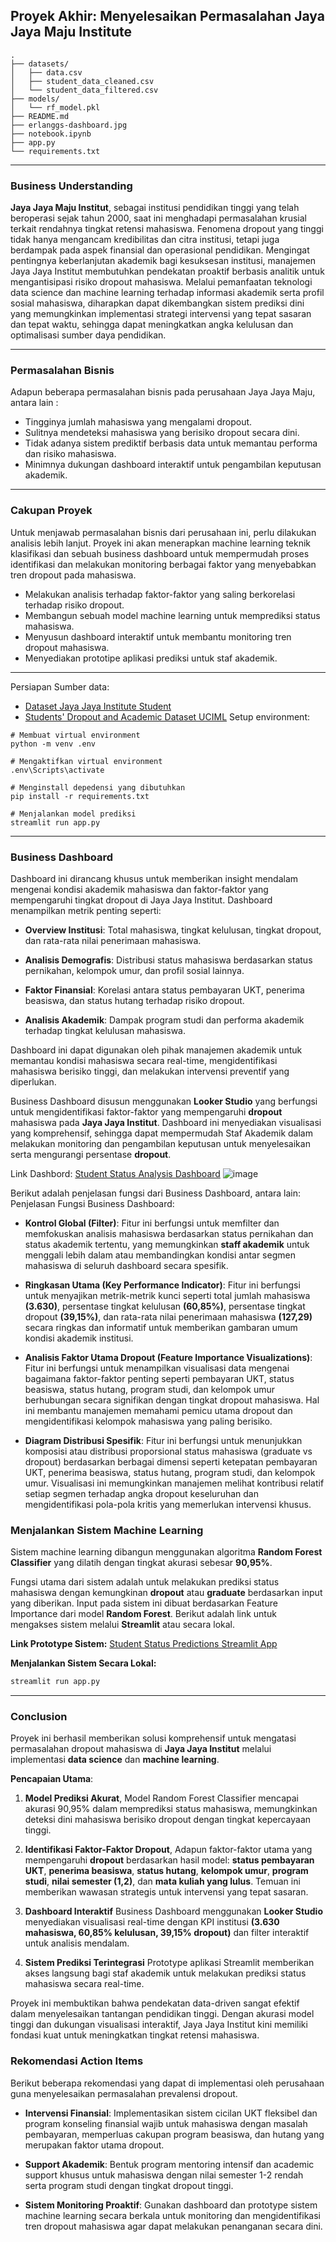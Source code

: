 ## Proyek Akhir: Menyelesaikan Permasalahan Jaya Jaya Maju Institute

```
.
├── datasets/
│   ├── data.csv
│   ├── student_data_cleaned.csv
│   └── student_data_filtered.csv
├── models/
│   └── rf_model.pkl
├── README.md
├── erlanggs-dashboard.jpg
├── notebook.ipynb
├── app.py
└── requirements.txt
```
---
### Business Understanding
**Jaya Jaya Maju Institut**, sebagai institusi pendidikan tinggi yang telah beroperasi sejak tahun 2000, saat ini menghadapi permasalahan krusial terkait rendahnya tingkat retensi mahasiswa. Fenomena dropout yang tinggi tidak hanya mengancam kredibilitas dan citra institusi, tetapi juga berdampak pada aspek finansial dan operasional pendidikan. Mengingat pentingnya keberlanjutan akademik bagi kesuksesan institusi, manajemen Jaya Jaya Institut membutuhkan pendekatan proaktif berbasis analitik untuk mengantisipasi risiko dropout mahasiswa. Melalui pemanfaatan teknologi data science dan machine learning terhadap informasi akademik serta profil sosial mahasiswa, diharapkan dapat dikembangkan sistem prediksi dini yang memungkinkan implementasi strategi intervensi yang tepat sasaran dan tepat waktu, sehingga dapat meningkatkan angka kelulusan dan optimalisasi sumber daya pendidikan.

---

### Permasalahan Bisnis
Adapun beberapa permasalahan bisnis pada perusahaan Jaya Jaya Maju, antara lain :

* Tingginya jumlah mahasiswa yang mengalami dropout.
* Sulitnya mendeteksi mahasiswa yang berisiko dropout secara dini.
* Tidak adanya sistem prediktif berbasis data untuk memantau performa dan risiko mahasiswa.
* Minimnya dukungan dashboard interaktif untuk pengambilan keputusan akademik.

---
### Cakupan Proyek
Untuk menjawab permasalahan bisnis dari perusahaan ini, perlu dilakukan analisis lebih lanjut. Proyek ini akan menerapkan machine learning teknik klasifikasi dan sebuah business dashboard untuk mempermudah proses identifikasi dan melakukan monitoring berbagai faktor yang menyebabkan tren dropout pada mahasiswa.

* Melakukan analisis terhadap faktor-faktor yang saling berkorelasi terhadap risiko dropout.
* Membangun sebuah model machine learning untuk memprediksi status mahasiswa.
* Menyusun dashboard interaktif untuk membantu monitoring tren dropout mahasiswa.
* Menyediakan prototipe aplikasi prediksi untuk staf akademik.
---

Persiapan 
Sumber data: 
* [Dataset Jaya Jaya Institute Student](https://github.com/dicodingacademy/dicoding_dataset/tree/main/students_performance 'Dicoding GitHub Dataset') 
* [Students' Dropout and Academic Dataset UCIML](https://doi.org/10.24432/C5MC89 'UCI Machine Learning - Predict Students Dropout and Academic Success')
Setup environment: 
```
# Membuat virtual environment
python -m venv .env

# Mengaktifkan virtual environment
.env\Scripts\activate

# Menginstall depedensi yang dibutuhkan
pip install -r requirements.txt

# Menjalankan model prediksi
streamlit run app.py         
```
---
### Business Dashboard
Dashboard ini dirancang khusus untuk memberikan insight mendalam mengenai kondisi akademik mahasiswa dan faktor-faktor yang mempengaruhi tingkat dropout di Jaya Jaya Institut. Dashboard menampilkan metrik penting seperti:

* **Overview Institusi**: Total mahasiswa, tingkat kelulusan, tingkat dropout, dan rata-rata nilai penerimaan mahasiswa.

* **Analisis Demografis**: Distribusi status mahasiswa berdasarkan status pernikahan, kelompok umur, dan profil sosial lainnya.

* **Faktor Finansial**: Korelasi antara status pembayaran UKT, penerima beasiswa, dan status hutang terhadap risiko dropout.

* **Analisis Akademik**: Dampak program studi dan performa akademik terhadap tingkat kelulusan mahasiswa.

Dashboard ini dapat digunakan oleh pihak manajemen akademik untuk memantau kondisi mahasiswa secara real-time, mengidentifikasi mahasiswa berisiko tinggi, dan melakukan intervensi preventif yang diperlukan.

Business Dashboard disusun menggunakan **Looker Studio** yang berfungsi untuk mengidentifikasi faktor-faktor yang mempengaruhi **dropout** mahasiswa pada **Jaya Jaya Institut**. Dashboard ini menyediakan visualisasi yang komprehensif, sehingga dapat mempermudah Staf Akademik dalam melakukan monitoring dan pengambilan keputusan untuk menyelesaikan serta mengurangi persentase **dropout**.

Link Dashbord: [Student Status Analysis Dashboard](https://lookerstudio.google.com/reporting/a2319a38-cd9b-4ddf-8c12-bbba41400c28)
![image](erlanggs-dashboard.jpg)

Berikut adalah penjelasan fungsi dari Business Dashboard, antara lain:
Penjelasan Fungsi Business Dashboard:

* **Kontrol Global (Filter)**: Fitur ini berfungsi untuk memfilter dan memfokuskan analisis mahasiswa berdasarkan status pernikahan dan status akademik tertentu, yang memungkinkan **staff akademik** untuk menggali lebih dalam atau membandingkan kondisi antar segmen mahasiswa di seluruh dashboard secara spesifik.

* **Ringkasan Utama (Key Performance Indicator)**: Fitur ini berfungsi untuk menyajikan metrik-metrik kunci seperti total jumlah mahasiswa **(3.630)**, persentase tingkat kelulusan **(60,85%)**, persentase tingkat dropout **(39,15%)**, dan rata-rata nilai penerimaan mahasiswa **(127,29)** secara ringkas dan informatif untuk memberikan gambaran umum kondisi akademik institusi.

* **Analisis Faktor Utama Dropout (Feature Importance Visualizations)**: Fitur ini berfungsi untuk menampilkan visualisasi data mengenai bagaimana faktor-faktor penting seperti pembayaran UKT, status beasiswa, status hutang, program studi, dan kelompok umur berhubungan secara signifikan dengan tingkat dropout mahasiswa. Hal ini membantu manajemen memahami pemicu utama dropout dan mengidentifikasi kelompok mahasiswa yang paling berisiko.

* **Diagram Distribusi Spesifik**: Fitur ini berfungsi untuk menunjukkan komposisi atau distribusi proporsional status mahasiswa (graduate vs dropout) berdasarkan berbagai dimensi seperti ketepatan pembayaran UKT, penerima beasiswa, status hutang, program studi, dan kelompok umur. Visualisasi ini memungkinkan manajemen melihat kontribusi relatif setiap segmen terhadap angka dropout keseluruhan dan mengidentifikasi pola-pola kritis yang memerlukan intervensi khusus.

### Menjalankan Sistem Machine Learning

Sistem machine learning dibangun menggunakan algoritma **Random Forest Classifier** yang dilatih dengan tingkat akurasi sebesar **90,95%**.

Fungsi utama dari sistem adalah untuk melakukan prediksi status mahasiswa dengan kemungkinan **dropout** atau **graduate** berdasarkan input yang diberikan. Input pada sistem ini dibuat berdasarkan Feature Importance dari model **Random Forest**. Berikut adalah link untuk mengakses sistem melalui **Streamlit** atau secara lokal.

**Link Prototype Sistem:**
[Student Status Predictions Streamlit App](https://studentpredictiondashboard.streamlit.app/)

**Menjalankan Sistem Secara Lokal:**
```bash
streamlit run app.py
```
---
### Conclusion
Proyek ini berhasil memberikan solusi komprehensif untuk mengatasi permasalahan dropout mahasiswa di **Jaya Jaya Institut** melalui implementasi **data science** dan **machine learning**.

**Pencapaian Utama**:

1. **Model Prediksi Akurat**, 
Model Random Forest Classifier mencapai akurasi 90,95% dalam memprediksi status mahasiswa, memungkinkan deteksi dini mahasiswa berisiko dropout dengan tingkat kepercayaan tinggi.

2. **Identifikasi Faktor-Faktor Dropout**,
Adapun faktor-faktor utama yang mempengaruhi **dropout** berdasarkan hasil model: **status pembayaran UKT**, **penerima beasiswa**, **status hutang**, **kelompok umur**, **program studi**, **nilai semester (1,2)**, dan **mata kuliah yang lulus**. Temuan ini memberikan wawasan strategis untuk intervensi yang tepat sasaran.

1. **Dashboard Interaktif**
Business Dashboard menggunakan **Looker Studio** menyediakan visualisasi real-time dengan KPI institusi **(3.630 mahasiswa, 60,85% kelulusan, 39,15% dropout)** dan filter interaktif untuk analisis mendalam.

1. **Sistem Prediksi Terintegrasi**
Prototype aplikasi Streamlit memberikan akses langsung bagi staf akademik untuk melakukan prediksi status mahasiswa secara real-time.

Proyek ini membuktikan bahwa pendekatan data-driven sangat efektif dalam menyelesaikan tantangan pendidikan tinggi. Dengan akurasi model tinggi dan dukungan visualisasi interaktif, Jaya Jaya Institut kini memiliki fondasi kuat untuk meningkatkan tingkat retensi mahasiswa.

### Rekomendasi Action Items
Berikut beberapa rekomendasi yang dapat di implementasi oleh perusahaan guna menyelesaikan permasalahan prevalensi dropout.

* **Intervensi Finansial**: Implementasikan sistem cicilan UKT fleksibel dan program konseling finansial wajib untuk mahasiswa dengan masalah pembayaran, memperluas cakupan program beasiswa, dan hutang yang merupakan faktor utama dropout.

* **Support Akademik**: Bentuk program mentoring intensif dan academic support khusus untuk mahasiswa dengan nilai semester 1-2 rendah serta program studi dengan tingkat dropout tinggi.

* **Sistem Monitoring Proaktif**: Gunakan dashboard dan prototype sistem machine learning secara berkala untuk monitoring dan mengidentifikasi tren dropout mahasiswa agar dapat melakukan penanganan secara dini.